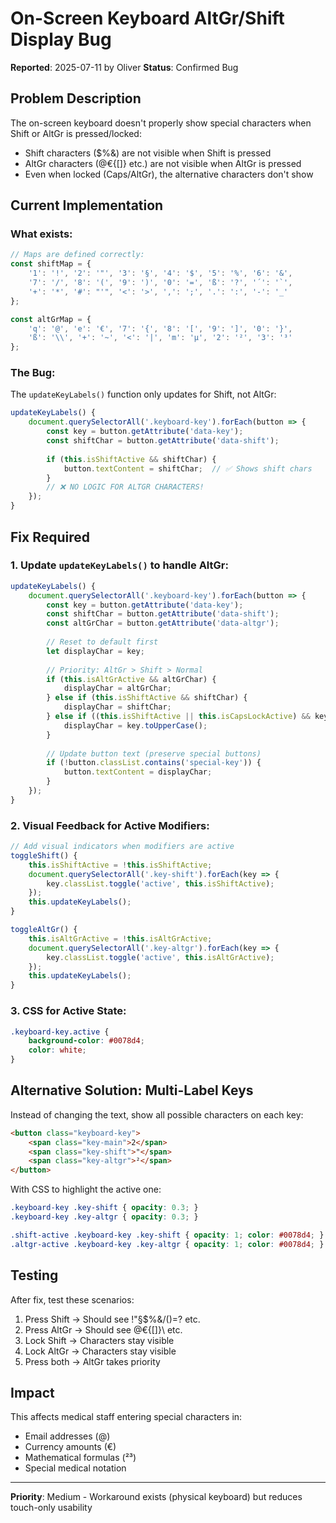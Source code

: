 # On-Screen Keyboard AltGr/Shift Display Bug

**Reported**: 2025-07-11 by Oliver
**Status**: Confirmed Bug

## Problem Description

The on-screen keyboard doesn't properly show special characters when Shift or AltGr is pressed/locked:
- Shift characters ($%&) are not visible when Shift is pressed
- AltGr characters (@€{[]} etc.) are not visible when AltGr is pressed
- Even when locked (Caps/AltGr), the alternative characters don't show

## Current Implementation

### What exists:
```javascript
// Maps are defined correctly:
const shiftMap = {
    '1': '!', '2': '"', '3': '§', '4': '$', '5': '%', '6': '&',
    '7': '/', '8': '(', '9': ')', '0': '=', 'ß': '?', '´': '`',
    '+': '*', '#': "'", '<': '>', ',': ';', '.': ':', '-': '_'
};

const altGrMap = {
    'q': '@', 'e': '€', '7': '{', '8': '[', '9': ']', '0': '}',
    'ß': '\\', '+': '~', '<': '|', 'm': 'µ', '2': '²', '3': '³'
};
```

### The Bug:
The `updateKeyLabels()` function only updates for Shift, not AltGr:
```javascript
updateKeyLabels() {
    document.querySelectorAll('.keyboard-key').forEach(button => {
        const key = button.getAttribute('data-key');
        const shiftChar = button.getAttribute('data-shift');
        
        if (this.isShiftActive && shiftChar) {
            button.textContent = shiftChar;  // ✅ Shows shift chars
        } 
        // ❌ NO LOGIC FOR ALTGR CHARACTERS!
    });
}
```

## Fix Required

### 1. Update `updateKeyLabels()` to handle AltGr:
```javascript
updateKeyLabels() {
    document.querySelectorAll('.keyboard-key').forEach(button => {
        const key = button.getAttribute('data-key');
        const shiftChar = button.getAttribute('data-shift');
        const altGrChar = button.getAttribute('data-altgr');
        
        // Reset to default first
        let displayChar = key;
        
        // Priority: AltGr > Shift > Normal
        if (this.isAltGrActive && altGrChar) {
            displayChar = altGrChar;
        } else if (this.isShiftActive && shiftChar) {
            displayChar = shiftChar;
        } else if ((this.isShiftActive || this.isCapsLockActive) && key.match(/^[a-z]$/)) {
            displayChar = key.toUpperCase();
        }
        
        // Update button text (preserve special buttons)
        if (!button.classList.contains('special-key')) {
            button.textContent = displayChar;
        }
    });
}
```

### 2. Visual Feedback for Active Modifiers:
```javascript
// Add visual indicators when modifiers are active
toggleShift() {
    this.isShiftActive = !this.isShiftActive;
    document.querySelectorAll('.key-shift').forEach(key => {
        key.classList.toggle('active', this.isShiftActive);
    });
    this.updateKeyLabels();
}

toggleAltGr() {
    this.isAltGrActive = !this.isAltGrActive;
    document.querySelectorAll('.key-altgr').forEach(key => {
        key.classList.toggle('active', this.isAltGrActive);
    });
    this.updateKeyLabels();
}
```

### 3. CSS for Active State:
```css
.keyboard-key.active {
    background-color: #0078d4;
    color: white;
}
```

## Alternative Solution: Multi-Label Keys

Instead of changing the text, show all possible characters on each key:
```html
<button class="keyboard-key">
    <span class="key-main">2</span>
    <span class="key-shift">"</span>
    <span class="key-altgr">²</span>
</button>
```

With CSS to highlight the active one:
```css
.keyboard-key .key-shift { opacity: 0.3; }
.keyboard-key .key-altgr { opacity: 0.3; }

.shift-active .keyboard-key .key-shift { opacity: 1; color: #0078d4; }
.altgr-active .keyboard-key .key-altgr { opacity: 1; color: #0078d4; }
```

## Testing

After fix, test these scenarios:
1. Press Shift → Should see !"§$%&/()=? etc.
2. Press AltGr → Should see @€{[]}\ etc.
3. Lock Shift → Characters stay visible
4. Lock AltGr → Characters stay visible
5. Press both → AltGr takes priority

## Impact

This affects medical staff entering special characters in:
- Email addresses (@)
- Currency amounts (€)
- Mathematical formulas (²³)
- Special medical notation

---

**Priority**: Medium - Workaround exists (physical keyboard) but reduces touch-only usability